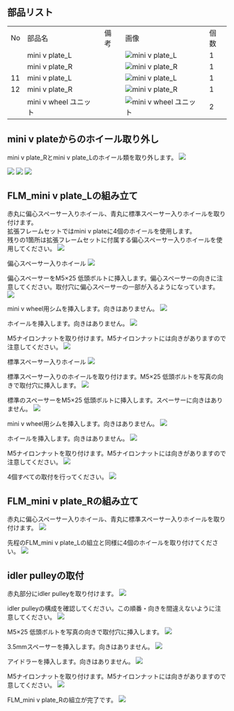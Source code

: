 ## 部品リスト
<table class="packing-list">
<tbody>
<tr>
<td>No</td>
<td>部品名</td>
<td>備考</td>
<td class="packing-img">画像</td>
<td>個数</td>
</tr>
<tr>
<td></td>
<td>mini v plate_L</td>
<td></td>
<td><img src="./images/02/kp1-1.jpg" alt="mini v plate_L"></td>
<td>1</td>
</tr>
<tr>
<td></td>
<td>mini v plate_R</td>
<td></td>
<td><img src="./images/02/kp1-2.jpg" alt="mini v plate_R"></td>
<td>1</td>
</tr>
<tr>
<td>11</td>
<td>mini v plate_L</td>
<td></td>
<td><img src="./images/02/kp1-3.jpg" alt="mini v plate_L"></td>
<td>1</td>
</tr>
<tr>
<td>12</td>
<td>mini v plate_R</td>
<td></td>
<td><img src="./images/02/kp1-4.jpg" alt="mini v plate_R"></td>
<td>1</td>
</tr>
<tr>
<td></td>
<td>mini v wheel ユニット</td>
<td></td>
<td><img src="./images/02/kp1-5.jpg" alt="mini v wheel ユニット"></td>
<td>2</td>
</tr>
</tbody>
</table>

## mini v plateからのホイール取り外し
mini v plate_Rとmini v plate_Lのホイール類を取り外します。
<img src="./images/02/mini-1000mm_02_01.jpg">

<img src="./images/02/mini-1000mm_02_02.jpg">

<img src="./images/02/mini-1000mm_02_03.jpg">

<img src="./images/02/mini-1000mm_02_04.jpg">

## FLM_mini v plate_Lの組み立て
赤丸に偏心スペーサー入りホイール、青丸に標準スペーサー入りホイールを取り付けます。  
拡張フレームセットではmini v plateに4個のホイールを使用します。  
残りの1箇所は拡張フレームセットに付属する偏心スペーサー入りホイールを使用してください。
<img src="./images/02/mini-1000mm_02_05.jpg">

偏心スペーサー入りホイール
<img src="./images/02/mini-1000mm_02_06.jpg">

偏心スペーサーをM5&times;25 低頭ボルトに挿入します。偏心スペーサーの向きに注意してください。取付穴に偏心スペーサーの一部が入るようになっています。
<img src="./images/02/mini-1000mm_02_07.jpg">

mini v wheel用シムを挿入します。向きはありません。
<img src="./images/02/mini-1000mm_02_08.jpg">

ホイールを挿入します。向きはありません。
<img src="./images/02/mini-1000mm_02_09.jpg">

M5ナイロンナットを取り付けます。M5ナイロンナットには向きがありますので注意してください。
<img src="./images/02/mini-1000mm_02_10.jpg">

標準スペーサー入りホイール
<img src="./images/02/mini-1000mm_02_11.jpg">

標準スペーサー入りのホイールを取り付けます。M5&times;25 低頭ボルトを写真の向きで取付穴に挿入します。
<img src="./images/02/mini-1000mm_02_12.jpg">

標準のスペーサーをM5&times;25 低頭ボルトに挿入します。スペーサーに向きはありません。
<img src="./images/02/mini-1000mm_02_13.jpg">

mini v wheel用シムを挿入します。向きはありません。
<img src="./images/02/mini-1000mm_02_14.jpg">

ホイールを挿入します。向きはありません。
<img src="./images/02/mini-1000mm_02_15.jpg">

M5ナイロンナットを取り付けます。M5ナイロンナットには向きがありますので注意してください。
<img src="./images/02/mini-1000mm_02_16.jpg">

4個すべての取付を行ってください。
<img src="./images/02/mini-1000mm_02_17.jpg">

## FLM_mini v plate_Rの組み立て
赤丸に偏心スペーサー入りホイール、青丸に標準スペーサー入りホイールを取り付けます。
<img src="./images/02/mini-1000mm_02_18.jpg">

先程のFLM_mini v plate_Lの組立と同様に4個のホイールを取り付けてください。
<img src="./images/02/mini-1000mm_02_19.jpg">

## idler pulleyの取付
赤丸部分にidler pulleyを取り付けます。
<img src="./images/02/mini-1000mm_02_20.jpg">

idler pulleyの構成を確認してください。この順番・向きを間違えないように注意してください。
<img src="./images/02/mini-1000mm_02_21.jpg">

M5&times;25 低頭ボルトを写真の向きで取付穴に挿入します。
<img src="./images/02/mini-1000mm_02_22.jpg">

3.5mmスペーサーを挿入します。向きはありません。
<img src="./images/02/mini-1000mm_02_23.jpg">

アイドラーを挿入します。向きはありません。
<img src="./images/02/mini-1000mm_02_24.jpg">

M5ナイロンナットを取り付けます。M5ナイロンナットには向きがありますので意してください。
<img src="./images/02/mini-1000mm_02_25.jpg">

FLM_mini v plate_Rの組立が完了です。
<img src="./images/02/mini-1000mm_02_26.jpg">
